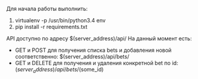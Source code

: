 Для начала работы выполнить:
1) virtualenv -p /usr/bin/python3.4 env
2) pip install -r requirements.txt

API доступно по адресу $(server_address)/api/
На данный момент есть:
- GET и POST для получения списка bets и добавления новой соответственно: $(server_address)/api/bets/
- GET и DELETE для получения и удаления конкретной bet по id: $(server_address)/api/bets/$(some_id)
